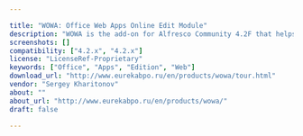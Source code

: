 ```yaml
---

title: "WOWA: Office Web Apps Online Edit Module"
description: "WOWA is the add-on for Alfresco Community 4.2F that helps to integrate Alfresco-based ECM system with Office Web Apps service using WOPI protocol. WOWA Online Edit module is the instrument that gives the opportunity to edit Microsoft Office Word documents, Microsoft Office Excel tables and PowerPoint presentations online from Alfresco-based ECM system interface. This module makes it possible to collaborate on documents. Supported file types: -.docx, -.xlsx, -.pptx. To use WOWA correctly you must have Office Professional Plus 2013, Office Standard 2013, or Office for Mac 2011 license (Volume Licensing agreement). To launch online edit the user should choose the option Edit in Office Online."
screenshots: []
compatibility: ["4.2.x", "4.2.x"]
license: "LicenseRef-Proprietary"
keywords: ["Office", "Apps", "Edition", "Web"]
download_url: "http://www.eurekabpo.ru/en/products/wowa/tour.html"
vendor: "Sergey Kharitonov"
about: ""
about_url: "http://www.eurekabpo.ru/en/products/wowa/"
draft: false

---
```

